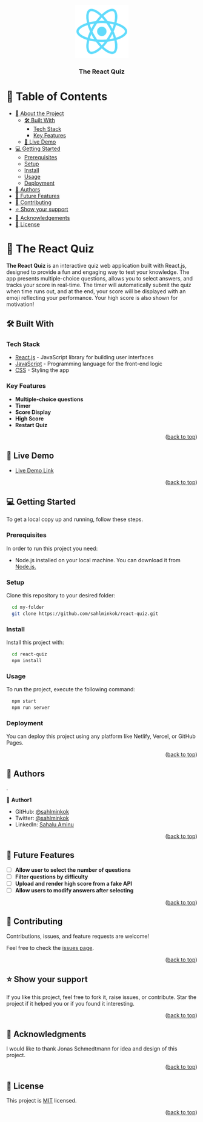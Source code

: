 <a name="readme-top"></a>

<div align="center">
  <img src="./public/logo192.png" alt="logo" width="140"  height="auto" />
  <br/>

  <h3><b>The React Quiz</b></h3>

</div>

<!-- TABLE OF CONTENTS -->

# 📗 Table of Contents

- [📖 About the Project](#about-project)
  - [🛠 Built With](#built-with)
    - [Tech Stack](#tech-stack)
    - [Key Features](#key-features)
  - [🚀 Live Demo](#live-demo)
- [💻 Getting Started](#getting-started)
  - [Prerequisites](#prerequisites)
  - [Setup](#setup)
  - [Install](#install)
  - [Usage](#usage)
  - [Deployment](#deployment)
- [👥 Authors](#authors)
- [🔭 Future Features](#future-features)
- [🤝 Contributing](#contributing)
- [⭐️ Show your support](#support)
- [🙏 Acknowledgements](#acknowledgements)
- [📝 License](#license)

<!-- PROJECT DESCRIPTION -->

# 📖 The React Quiz <a name="about-project"></a>

**The React Quiz** is an interactive quiz web application built with React.js, designed to provide a fun and engaging way to test your knowledge. The app presents multiple-choice questions, allows you to select answers, and tracks your score in real-time. The timer will automatically submit the quiz when time runs out, and at the end, your score will be displayed with an emoji reflecting your performance. Your high score is also shown for motivation!

## 🛠 Built With <a name="built-with"></a>

### Tech Stack <a name="tech-stack"></a>

<ul>
  <li><a href="https://reactjs.org/">React.js</a> - JavaScript library for building user interfaces</li>
  <li><a href="https://developer.mozilla.org/en-US/docs/Web/JavaScript">JavaScript</a> - Programming language for the front-end logic</li>
  <li><a href="https://developer.mozilla.org/en-US/docs/Web/CSS">CSS</a> - Styling the app</li>
</ul>

<!-- Features -->

### Key Features <a name="key-features"></a>

- **Multiple-choice questions**
- **Timer**
- **Score Display**
- **High Score**
- **Restart Quiz**

<p align="right">(<a href="#readme-top">back to top</a>)</p>

<!-- LIVE DEMO -->

## 🚀 Live Demo <a name="live-demo"></a>

- [Live Demo Link](https://the-react-quiz-12tf.onrender.com/)

<p align="right">(<a href="#readme-top">back to top</a>)</p>

<!-- GETTING STARTED -->

## 💻 Getting Started <a name="getting-started"></a>

To get a local copy up and running, follow these steps.

### Prerequisites

In order to run this project you need:

<ul>
  <li>Node.js installed on your local machine. You can download it from <a href="https://nodejs.org/">Node.js.</a></li>
</ul>

### Setup

Clone this repository to your desired folder:

```sh
  cd my-folder
  git clone https://github.com/sahlminkok/react-quiz.git
```

### Install

Install this project with:

```sh
  cd react-quiz
  npm install
```

### Usage

To run the project, execute the following command:

```sh
  npm start
  npm run server
```

### Deployment

You can deploy this project using any platform like Netlify, Vercel, or GitHub Pages.

<p align="right">(<a href="#readme-top">back to top</a>)</p>

<!-- AUTHORS -->

## 👥 Authors <a name="authors"></a>

.

👤 **Author1**

- GitHub: [@sahlminkok](https://github.com/sahlminkok)
- Twitter: [@sahlminkok](https://twitter.com/sahlminkok)
- LinkedIn: [Sahalu Aminu](https://linkedin.com/in/sahlminkok)

<p align="right">(<a href="#readme-top">back to top</a>)</p>

<!-- FUTURE FEATURES -->

## 🔭 Future Features <a name="future-features"></a>

- [ ] **Allow user to select the number of questions**
- [ ] **Filter questions by difficulty**
- [ ] **Upload and render high score from a fake API**
- [ ] **Allow users to modify answers after selecting**

<p align="right">(<a href="#readme-top">back to top</a>)</p>

<!-- CONTRIBUTING -->

## 🤝 Contributing <a name="contributing"></a>

Contributions, issues, and feature requests are welcome!

Feel free to check the [issues page](../../issues/).

<p align="right">(<a href="#readme-top">back to top</a>)</p>

<!-- SUPPORT -->

## ⭐️ Show your support <a name="support"></a>

If you like this project, feel free to fork it, raise issues, or contribute. Star the project if it helped you or if you found it interesting.

<p align="right">(<a href="#readme-top">back to top</a>)</p>

<!-- ACKNOWLEDGEMENTS -->

## 🙏 Acknowledgments <a name="acknowledgements"></a>

I would like to thank Jonas Schmedtmann for idea and design of this project.

<p align="right">(<a href="#readme-top">back to top</a>)</p>

<!-- LICENSE -->

## 📝 License <a name="license"></a>

This project is [MIT](./LICENSE) licensed.

<p align="right">(<a href="#readme-top">back to top</a>)</p>

